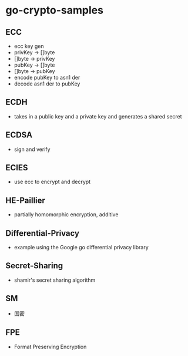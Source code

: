 # go-crypto-samples

## ECC
- ecc key gen
- privKey -> []byte
- []byte -> privKey
- pubKey -> []byte
- []byte -> pubKey
- encode pubKey to asn1 der
- decode asn1 der to pubKey

## ECDH

- takes in a public key and a private key and generates a shared secret

## ECDSA

- sign and verify

## ECIES

- use ecc to encrypt and decrypt

## HE-Paillier

- partially homomorphic encryption, additive

## Differential-Privacy

- example using the Google go differential privacy library

## Secret-Sharing
- shamir's secret sharing algorithm

## SM
- 国密

## FPE
- Format Preserving Encryption

